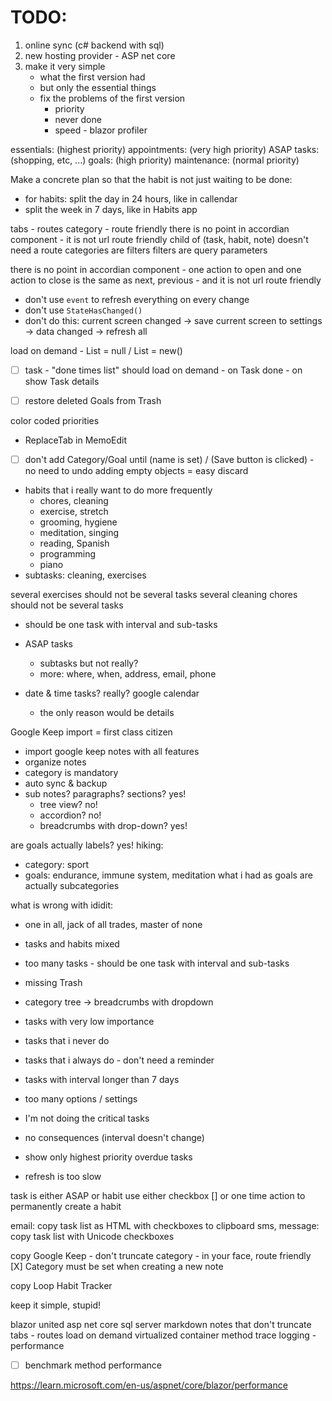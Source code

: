# TODO:

1. online sync (c# backend with sql)
2. new hosting provider - ASP net core
3. make it very simple
	- what the first version had
	- but only the essential things
	- fix the problems of the first version
		- priority
		- never done
		- speed - blazor profiler

essentials: (highest priority)
appointments: (very high priority)
ASAP tasks: (shopping, etc, ...)
goals: (high priority)
maintenance: (normal priority)

Make a concrete plan so that the habit is not just waiting to be done:
- for habits: split the day in 24 hours, like in callendar
- split the week in 7 days, like in Habits app

tabs - routes
category - route friendly
there is no point in accordian component - it is not url route friendly
child of (task, habit, note) doesn't need a route
categories are filters
filters are query parameters 

there is no point in accordian component - one action to open and one action to close is the same as next, previous - and it is not url route friendly 

- don't use `event` to refresh everything on every change
- don't use `StateHasChanged()`
- don't do this: current screen changed -> save current screen to settings -> data changed -> refresh all

load on demand - List = null / List = new()
- [ ] task - "done times list" should load on demand - on Task done - on show Task details

- [ ] restore deleted Goals from Trash

color coded priorities

- ReplaceTab in MemoEdit

- [ ] don't add Category/Goal until (name is set) / (Save button is clicked) - no need to undo adding empty objects = easy discard

- habits that i really want to do more frequently
	- chores, cleaning 
	- exercise, stretch 
	- grooming, hygiene 
	- meditation, singing 
	- reading, Spanish 
	- programming 
	- piano
- subtasks: cleaning, exercises

several exercises should not be several tasks
several cleaning chores should not be several tasks
- should be one task with interval and sub-tasks

- ASAP tasks
	- subtasks but not really?
	- more: where, when, address, email, phone
- date & time tasks? really? google calendar
	- the only reason would be details

Google Keep import = first class citizen

- import google keep notes with all features
- organize notes
- category is mandatory
- auto sync & backup
- sub notes? paragraphs? sections? yes!
	- tree view? no!
	- accordion? no!
	- breadcrumbs with drop-down? yes!

are goals actually labels? yes!
hiking:
- category: sport
- goals: endurance, immune system, meditation
what i had as goals are actually subcategories 

what is wrong with ididit:

- one in all, jack of all trades, master of none
- tasks and habits mixed
- too many tasks - should be one task with interval and sub-tasks
- missing Trash

- category tree -> breadcrumbs with dropdown

- tasks with very low importance
- tasks that i never do
- tasks that i always do - don't need a reminder
- tasks with interval longer than 7 days

- too many options / settings

- I'm not doing the critical tasks
- no consequences (interval doesn't change)
- show only highest priority overdue tasks 
- refresh is too slow

task is either ASAP or habit
use either checkbox [] or one time action to permanently create a habit

email: copy task list as HTML with checkboxes to clipboard
sms, message: copy task list with Unicode checkboxes 

copy Google Keep - don't truncate
category - in your face, route friendly 
[X] Category must be set when creating a new note

copy Loop Habit Tracker

keep it simple, stupid!

blazor united
asp net core
sql server
markdown notes that don't truncate
tabs - routes
load on demand
virtualized container
method trace logging - performance 

- [ ] benchmark method performance

https://learn.microsoft.com/en-us/aspnet/core/blazor/performance